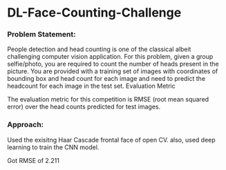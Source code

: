 # DL-Face-Counting-Challenge

### Problem Statement:

People detection and head counting is one of the classical albeit challenging computer vision application. For this problem, given a group selfie/photo, you are required to count the number of heads present in the picture. You are provided with a training set of images with coordinates of bounding box and head count for each image and need to predict the headcount for each image in the test set.
Evaluation Metric

The evaluation metric for this competition is RMSE (root mean squared error) over the head counts predicted for test images.


### Approach:

Used the exisitng Haar Cascade frontal face of open CV.
also, used deep learning to train the CNN model.

Got RMSE of 2.211
